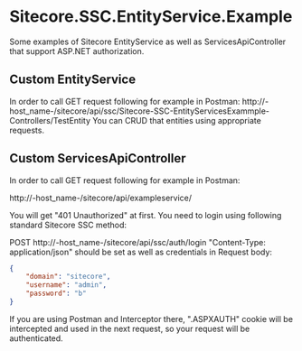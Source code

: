 # Sitecore.SSC.EntityService.Example

Some examples of Sitecore EntityService as well as ServicesApiController that support ASP.NET authorization.

## Custom EntityService

In order to call GET request following for example in Postman:
http://-host_name-/sitecore/api/ssc/Sitecore-SSC-EntityServicesExammple-Controllers/TestEntity
You can CRUD that entities using appropriate requests.

## Custom ServicesApiController

In order to call GET request following for example in Postman:

http://-host_name-/sitecore/api/exampleservice/

You will get "401 Unauthorized" at first. You need to login using following standard Sitecore SSC method:

POST http://-host_name-/sitecore/api/ssc/auth/login
"Content-Type: application/json" should be set as well as credentials in Request body:

```json
{
    "domain": "sitecore",
    "username": "admin",
    "password": "b"
}
```

If you are using Postman and Interceptor there, ".ASPXAUTH" cookie will be intercepted and used in the next request, so your request will be authenticated.
